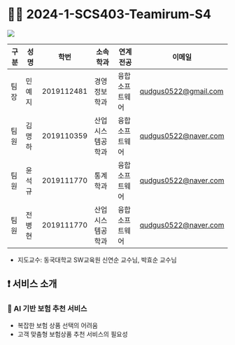 # 🙋‍♂️ 2024-1-SCS403-Teamirum-S4

<div><img src="https://capsule-render.vercel.app/api?type=waving&color=0:99cc99,100:009630&height=200&section=header&text=Teamirum&fontSize=90" /></div>


| 구분 | 성명 | 학번 | 소속학과 | 연계전공 | 이메일 |
| --- | --- | --- | --- | --- | --- |
| 팀장 | 민예지 | 2019112481 | 경영정보학과 | 융합소프트웨어 | qudgus0522@gmail.com |
| 팀원 | 김명하 | 2019110359 | 산업시스템공학과 | 융합소프트웨어 | qudgus0522@naver.com |
| 팀원 | 윤석규 | 2019111770 | 통계학과 | 융합소프트웨어 | qudgus0522@naver.com |
| 팀원 | 전병현 | 2019111770 | 산업시스템공학과 | 융합소프트웨어 | qudgus0522@naver.com |
- 지도교수: 동국대학교 SW교육원 신연순 교수님, 박효순 교수님

## ❗ 서비스 소개
### 📢 AI 기반 보험 추천 서비스

- 복잡한 보험 상품 선택의 어려움
- 고객 맞춤형 보험상품 추천 서비스의 필요성